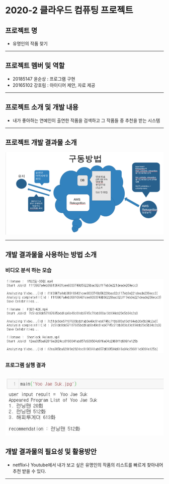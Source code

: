 # **2020-2 클라우드 컴퓨팅 프로젝트**
## **프로젝트 명**
- 유명인의 작품 찾기
---
## **프로젝트 멤버 및 역할**
- 20185147 윤순상 : 프로그램 구현
- 20165102 강호림 : 아이디어 제안, 자료 제공
---
## **프로젝트 소개 및 개발 내용**
- 내가 좋아하는 연예인이 출연한 작품을 검색하고 그 작품들 중 추천을 받는 시스템 
---
## **프로젝트 개발 결과물 소개**
![다이어그램.png](다이어그램.png)

---
## **개발 결과물을 사용하는 방법 소개**
### 비디오 분석 하는 모습
![비디오분석](비디오분석.JPG)
### 프로그램 실행 결과
![결과](결과.JPG)
---
## **개발 결과물의 필요성 및 활용방안**
- netflix나 Youtube에서 내가 보고 싶은 유명인의 작품의 리스트를 빠르게 찾아내어 추천 받을 수 있다.
---